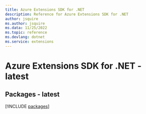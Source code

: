 ```yaml
---
title: Azure Extensions SDK for .NET
description: Reference for Azure Extensions SDK for .NET
author: jsquire
ms.author: jsquire
ms.data: 11/25/2022
ms.topic: reference
ms.devlang: dotnet
ms.service: extensions
---
```

# Azure Extensions SDK for .NET - latest
## Packages - latest
[!INCLUDE [packages](extensions-index.md)]
